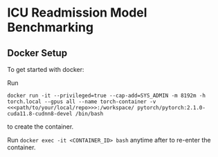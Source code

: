 # ICU Readmission Model Benchmarking


## Docker Setup

To get started with docker:

Run 
```
docker run -it --privileged=true --cap-add=SYS_ADMIN -m 8192m -h torch.local --gpus all --name torch-container -v <<<path/to/your/local/repo>>>:/workspace/ pytorch/pytorch:2.1.0-cuda11.8-cudnn8-devel /bin/bash
```
to create the container.

Run `docker exec -it <CONTAINER_ID> bash` anytime after to re-enter the container.

